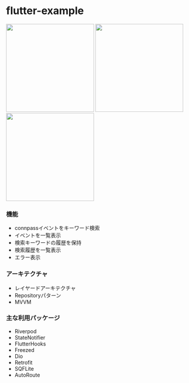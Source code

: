 # flutter-example

<img src="https://user-images.githubusercontent.com/8592167/161469876-fe39a10c-4956-42f8-9dc9-d5adf7b649d0.png" width="240px" /> <img src="https://user-images.githubusercontent.com/8592167/161469888-d1bdb800-6b47-4dba-856a-efe01ab86357.png" width="240px" /> <img src="https://user-images.githubusercontent.com/8592167/161469896-35e9a35b-448a-4d5d-b1a5-30fdc4a49421.png" width="240px" />

### 機能
- connpassイベントをキーワード検索
- イベントを一覧表示
- 検索キーワードの履歴を保持
- 検索履歴を一覧表示
- エラー表示

### アーキテクチャ
- レイヤードアーキテクチャ
- Repositoryパターン
- MVVM

### 主な利用パッケージ
- Riverpod
- StateNotifier
- FlutterHooks
- Freezed
- Dio
- Retrofit
- SQFLite
- AutoRoute
